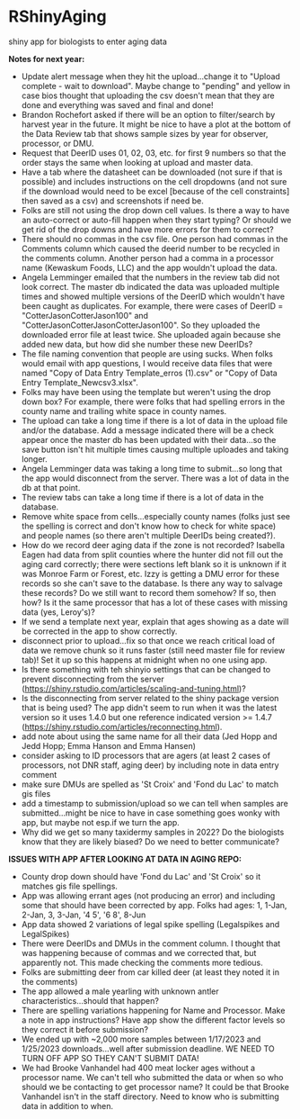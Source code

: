 # RShinyAging
shiny app for biologists to enter aging data

**Notes for next year:**      

- Update alert message when they hit the upload...change it to "Upload complete - wait to download". Maybe change to "pending" and yellow in case bios thought that uploading the csv doesn't mean that they are done and everything was saved and final and done!    
- Brandon Rochefort asked if there will be an option to filter/search by harvest year in the future. It might be nice to have a plot at the bottom of the Data Review tab that shows sample sizes by year for observer, processor, or DMU.    
- Request that DeerID uses 01, 02, 03, etc. for first 9 numbers so that the order stays the same when looking at upload and master data.  
- Have a tab where the datasheet can be downloaded (not sure if that is possible) and includes instructions on the cell dropdowns (and not sure if the download would need to be excel [because of the cell constraints] then saved as a csv) and screenshots if need be.  
- Folks are still not using the drop down cell values. Is there a way to have an auto-correct or auto-fill happen when they start typing? Or should we get rid of the drop downs and have more errors for them to correct?    
- There should no commas in the csv file. One person had commas in the Comments column which caused the deerid number to be recycled in the comments column. Another person had a comma in a processor name (Kewaskum Foods, LLC) and the app wouldn't upload the data.  
- Angela Lemminger emailed that the numbers in the review tab did not look correct. The master db indicated the data was uploaded multiple times and showed multiple versions of the DeerID which wouldn't have been caught as duplicates. For example, there were cases of DeerID = "CotterJasonCotterJason100" and "CotterJasonCotterJasonCotterJason100". So they uploaded the downloaded error file at least twice. She uploaded again because she added new data, but how did she number these new DeerIDs?   
- The file naming convention that people are using sucks. When folks would email with app questions, I would receive data files that were named "Copy of Data Entry Template_erros (1).csv" or "Copy of Data Entry Template_Newcsv3.xlsx".  
- Folks may have been using the template but weren't using the drop down box? For example, there were folks that had spelling errors in the county name and trailing white space in county names.  
- The upload can take a long time if there is a lot of data in the upload file and/or the database. Add a message indicated there will be a check appear once the master db has been updated with their data...so the save button isn't hit multiple times causing multiple uploades and taking longer.  
- Angela Lemminger data was taking a long time to submit...so long that the app would disconnect from the server. There was a lot of data in the db at that point.
- The review tabs can take a long time if there is a lot of data in the database.
- Remove white space from cells...especially county names (folks just see the spelling is correct and don't know how to check for white space) and people names (so there aren't multiple DeerIDs being created?).   
- How do we record deer aging data if the zone is not recorded? Isabella Eagen had data from split counties where the hunter did not fill out the aging card correctly; there were sections left blank so it is unknown if it was Monroe Farm or Forest, etc. Izzy is getting a DMU error for these records so she can't save to the database. Is there any way to salvage these records? Do we still want to record them somehow? If so, then how? Is it the same processor that has a lot of these cases with missing data (yes, Leroy's)?  
- If we send a template next year, explain that ages showing as a date will be corrected in the app to show correctly.  
- disconnect prior to upload...fix so that once we reach critical load of data we remove chunk so it runs faster (still need master file for review tab)! Set it up so this happens at midnight when no one using app.  
- Is there something with teh shinyio settings that can be changed to prevent disconnecting from the server (https://shiny.rstudio.com/articles/scaling-and-tuning.html)?  
- Is the disconnecting from server related to the shiny package version that is being used? The app didn't seem to run when it was the latest version so it uses 1.4.0 but one reference indicated version >= 1.4.7 (https://shiny.rstudio.com/articles/reconnecting.html).  
- add note about using the same name for all their data (Jed Hopp and Jedd Hopp; Emma Hanson and Emma Hansen)  
- consider asking to ID processors that are agers (at least 2 cases of processors, not DNR staff, aging deer) by including note in data entry comment   
- make sure DMUs are spelled as 'St Croix' and 'Fond du Lac' to match gis files
- add a timestamp to submission/upload so we can tell when samples are submitted...might be nice to have in case something goes wonky with app, but maybe not esp.if we turn the app.
- Why did we get so many taxidermy samples in 2022? Do the biologists know that they are likely biased? Do we need to better communicate?

**ISSUES WITH APP AFTER LOOKING AT DATA IN AGING REPO:**    

- County drop down should have 'Fond du Lac' and 'St Croix' so it matches gis file spellings.  
- App was allowing errant ages (not producing an error) and including some that should have been corrected by app. Folks had ages: 1, 1-Jan, 2-Jan, 3, 3-Jan, '4 5', '6 8', 8-Jun  
- App data showed 2 variations of legal spike spelling (Legalspikes and LegalSpikes)  
- There were DeerIDs and DMUs in the comment column. I thought that was happening because of commas and we corrected that, but apparently not. This made checking the comments more tedious.   
- Folks are submitting deer from car killed deer (at least they noted it in the comments)  
- The app allowed a male yearling with unknown antler characteristics...should that happen?  
- There are spelling variations happening for Name and Processor. Make a note in app instructions? Have app show the different factor levels so they correct it before submission?  
- We ended up with ~2,000 more samples between 1/17/2023 and 1/25/2023 downloads...well after submission deadline. WE NEED TO TURN OFF APP SO THEY CAN'T SUBMIT DATA!
- We had Brooke Vanhandel had 400 meat locker ages without a processor name. We can't tell who submitted the data or when so who should we be contacting to get processor name? It could be that Brooke Vanhandel isn't in the staff directory. Need to know who is submitting data in addition to when.




